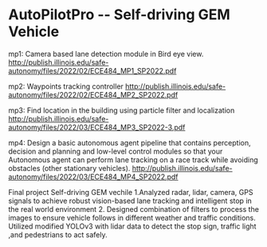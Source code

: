 # AutoPilotPro -- Self-driving GEM Vehicle


mp1: Camera based lane detection module in Bird eye view.
http://publish.illinois.edu/safe-autonomy/files/2022/02/ECE484_MP1_SP2022.pdf



mp2: Waypoints tracking controller
http://publish.illinois.edu/safe-autonomy/files/2022/02/ECE484_MP2_SP2022.pdf



mp3: Find location in the building using particle filter and localization
http://publish.illinois.edu/safe-autonomy/files/2022/03/ECE484_MP3_SP2022-3.pdf



mp4: Design a basic autonomous agent pipeline that
contains perception, decision and planning and low-level control modules so that your Autonomous agent can perform lane tracking on a race track while avoiding obstacles (other stationary vehicles).
http://publish.illinois.edu/safe-autonomy/files/2022/03/ECE484_MP4_SP2022.pdf



Final project
Self-driving GEM vechile
1.Analyzed radar, lidar, camera, GPS signals to achieve robust vision-based lane tracking and intelligent stop in the real world environment
2. Designed combination of filters to process the images to ensure vehicle follows in different weather and traffic conditions. Utilized  modified YOLOv3 with lidar data to detect the stop sign, traffic light ,and pedestrians to act safely.
